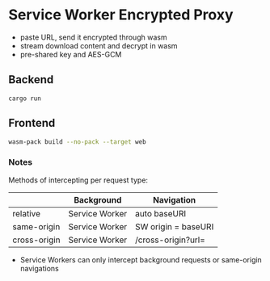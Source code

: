 # Service Worker Encrypted Proxy

- paste URL, send it encrypted through wasm
- stream download content and decrypt in wasm
- pre-shared key and AES-GCM

## Backend

```
cargo run
```

## Frontend

```sh
wasm-pack build --no-pack --target web
```

### Notes

Methods of intercepting per request type:

|              | Background     | Navigation          |
| ------------ | -------------- | ------------------- |
| relative     | Service Worker | auto baseURI        |
| same-origin  | Service Worker | SW origin = baseURI |
| cross-origin | Service Worker | /cross-origin?url=  |

* Service Workers can only intercept background requests or same-origin navigations
